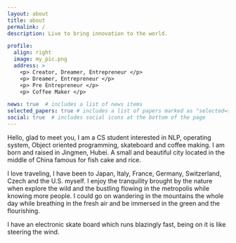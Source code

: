 ```yaml
---
layout: about
title: about
permalink: /
description: Live to bring innovation to the world.

profile:
  align: right
  image: my_pic.png
  address: >
    <p> Creator, Dreamer, Entrepreneur </p>
    <p> Dreamer, Entrepreneur </p>
    <p> Pre Entrepreneur </p>
    <p> Coffee Maker </p>

news: true  # includes a list of news items
selected_papers: true # includes a list of papers marked as "selected={true}"
social: true  # includes social icons at the bottom of the page
---
```

Hello, glad to meet you, I am a CS student interested in NLP, operating system, Object oriented programming, skateboard and coffee making. I am born and raised in Jingmen, Hubei. A small and beautiful city located in the middle of China famous for fish cake and rice.

I love traveling, I have been to Japan, Italy, France, Germany, Switzerland, Czech and the U.S. myself. I enjoy the tranquility brought by the nature when explore the wild and the bustling flowing in the metropolis while knowing more people. I could go on wandering in the mountains the whole day while breathing in the fresh air and be immersed in the green and the flourishing.

I have an electronic skate board which runs blazingly fast, being on it is like steering the wind.

